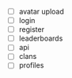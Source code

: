 - [ ] avatar upload
- [ ] login
- [ ] register 
- [ ] leaderboards
- [ ] api
- [ ] clans
- [ ] profiles